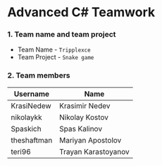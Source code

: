 # Advanced C# Teamwork

### 1. Team name and team project
* Team Name - `Tripplexce`
* Team Project - `Snake game`


### 2. Team members

Username | Name
------------ | -------------
KrasiNedew | Krasimir Nedev
nikolaykk | Nikolay Kostov
Spaskich | Spas Kalinov
theshaftman | Mariyan Apostolov
teri96 | Trayan Karastoyanov